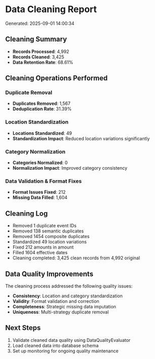 # Data Cleaning Report
Generated: 2025-09-01 14:00:34

## Cleaning Summary
- **Records Processed**: 4,992
- **Records Cleaned**: 3,425
- **Data Retention Rate**: 68.61%

## Cleaning Operations Performed

### Duplicate Removal
- **Duplicates Removed**: 1,567
- **Deduplication Rate**: 31.39%

### Location Standardization
- **Locations Standardized**: 49
- **Standardization Impact**: Reduced location variations significantly

### Category Normalization
- **Categories Normalized**: 0
- **Normalization Impact**: Improved category consistency

### Data Validation & Format Fixes
- **Format Issues Fixed**: 212
- **Missing Data Filled**: 1,604

## Cleaning Log
- Removed 1 duplicate event IDs
- Removed 138 semantic duplicates
- Removed 1454 composite duplicates
- Standardized 49 location variations
- Fixed 212 amounts in amount
- Filled 1604 effective dates
- Cleaning completed: 3,425 clean records from 4,992 original

## Data Quality Improvements
The cleaning process addressed the following quality issues:
- **Consistency**: Location and category standardization
- **Validity**: Format validation and correction
- **Completeness**: Strategic missing data imputation
- **Uniqueness**: Multi-strategy duplicate removal

## Next Steps
1. Validate cleaned data quality using DataQualityEvaluator
2. Load cleaned data into database schema
3. Set up monitoring for ongoing quality maintenance
        